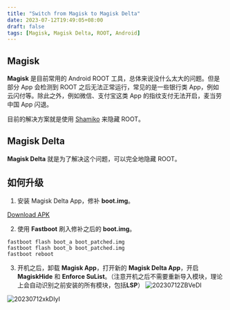 ```yaml
---
title: "Switch from Magisk to Magisk Delta"
date: 2023-07-12T19:49:05+08:00
draft: false
tags: [Magisk, Magisk Delta, ROOT, Android]
---
```


## Magisk
**Magisk** 是目前常用的 Android ROOT 工具，总体来说没什么太大的问题。但是部分 App 会检测到 ROOT 之后无法正常运行，常见的是一些银行类 App，例如云闪付等。除此之外，例如微信、支付宝这类 App 的指纹支付无法开启，麦当劳中国 App 闪退。

目前的解决方案就是使用 [Shamiko](https://github.com/LSPosed/LSPosed.github.io/releases) 来隐藏 ROOT。

## Magisk Delta
**Magisk Delta** 就是为了解决这个问题，可以完全地隐藏 ROOT。

## 如何升级
1. 安装 Magisk Delta App，修补 **boot.img**。

[Download APK](https://cdn.jsdelivr.net/gh/huskydg/magisk-files@301b1865c7d47bbed1e375541987aee0cd1b753d/app-release.apk)

2. 使用 **Fastboot** 刷入修补之后的 **boot.img**。
```shell
fastboot flash boot_a boot_patched.img
fastboot flash boot_b boot_patched.img
fastboot reboot
```

3. 开机之后，卸载 **Magisk App**，打开新的 **Magisk Delta App**，开启 **MagiskHide** 和 **Enforce SuList**。（注意开机之后不需要重新导入模块，理论上会自动识别之前安装的所有模块，包括**LSP**）
![20230712ZBVeDI](https://r2.qwq.mx/blog/20230712ZBVeDI.jpg)

![20230712xkDIyI](https://r2.qwq.mx/blog/20230712xkDIyI.jpg)